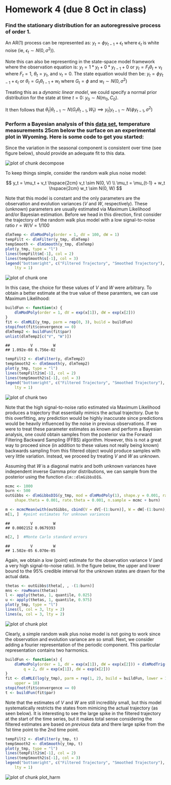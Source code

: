 Homework 4 (due 8 Oct in class)
========================================================

### Find the stationary distribution for an autoregressive process of order 1. ###

An AR(1) process can be represented as: $y_t = \phi y_{t-1} + \epsilon_t$ where $\epsilon_t$ is white noise (ie, $\epsilon_t \sim N(0, \sigma^2)$). 

Note this can also be representing in the state-space model framework where the observation equation is: $y_t = 1*y_t + 0*y_{t-1} + 0$ or $y_t = F_t \theta_t + v_t$ where $F_t = 1$, $\theta_t = y_t$, and $v_t = 0$. The state equation would then be: $y_t = \phi y_{t-1} + \epsilon_t$ or $\theta_t = G_t \theta_{t-1} + w_t$ where $G_t = \phi$ and $w_t \sim N(0, \sigma^2)$

Treating this as a _dynamic linear model_, we could specify a normal prior distribution for the state at time $t=0$: $y_0 \sim N(m_0, C_0)$.

It then follows that $\theta_t|\theta_{t-1} \sim N(G_t\theta_{t-1}, W_t) \implies y_t|y_{t-1} \sim N(\phi y_{t-1}, \sigma^2)$ 

### Perform a Bayesian analysis of this [data set](http://jarad.me/stat615/data/dlm-data.csv), temperature measurements 25cm below the surface on an experimental plot in Wyoming. Here is some code to get you started: ###

Since the variation in the seasonal component is consistent over time (see figure below), should provide an adequate fit to this data.

![plot of chunk decompose](figure/decompose.png) 


To keep things simple, consider the random walk plus noise model:

$$
y_t = \mu_t + v_t \hspace{2cm} v_t \sim N(0, V)
\\ \mu_t = \mu_{t-1} + w_t \hspace{2cm} w_t \sim N(0, W)
$$

Note that this model is constant and the only parameters are the observation and evolution variances ($V$ and $W$, respectively). These (unknown) parameters are usually estimated via Maximum Likelihood and/or Bayesian estimation. Before we head in this direction, first consider the trajectory of the random walk plus model with a low signal-to-noise ratio $r = W/V = 1/100$


```r
dlmTemp <- dlmModPoly(order = 1, dV = 100, dW = 1)
tempFilt <- dlmFilter(y_tmp, dlmTemp)
tempSmooth <- dlmSmooth(y_tmp, dlmTemp)
plot(y_tmp, type = "l")
lines(tempFilt$m[-1], col = 2)
lines(tempSmooth$s[-1], col = 3)
legend("bottomright", c("Filtered Trajectory", "Smoothed Trajectory"), col = 2:3, 
    lty = 1)
```

![plot of chunk one](figure/one.png) 


In this case, the choice for these values of $V$ and $W$ were arbitrary. To obtain a better estimate at the true value of these paramters, we can use Maximum Likelihood:


```r
buildFun <- function(x) {
    dlmModPoly(order = 1, dV = exp(x[1]), dW = exp(x[2]))
}
fit <- dlmMLE(y_tmp, parm = rep(0, 3), build = buildFun)
stopifnot(fit$convergence == 0)
dlmTemp2 <- buildFun(fit$par)
unlist(dlmTemp2[c("V", "W")])
```

```
##         V         W 
## 1.092e-08 6.756e-02
```

```r
tempFilt2 <- dlmFilter(y, dlmTemp2)
tempSmooth2 <- dlmSmooth(y, dlmTemp2)
plot(y_tmp, type = "l")
lines(tempFilt2$m[-1], col = 2)
lines(tempSmooth2$s[-1], col = 3)
legend("bottomright", c("Filtered Trajectory", "Smoothed Trajectory"), col = 2:3, 
    lty = 1)
```

![plot of chunk two](figure/two.png) 


Note that the high signal-to-noise ratio estimated via Maximum Likelihood produces a trajectory that essentially mimics the actual trajectory. Due to this overfitting, any prediction would be highly inaccurate since predictions would be heavily influenced by the noise in previous observations. If we were to treat these parameter estimates as known and perform a Bayesian analysis, one could obtain samples from the posterior via the Forward Filtering Backward Sampling (FFBS) algorithm. However, this is not a great way to proceed since (in addition to these values not really being known) backwards sampling from this filtered object would produce samples with very little variation. Instead, we proceed by treating $V$ and $W$ as unknown. 

Assuming that $W$ is a diagonal matrix and both unknown variances have independent inverse Gamma prior distributions, we can sample from the posterior using the function `dlm::dlmGibbsDIG`.


```r
mcmc <- 1000
burn <- 500
outGibbs <- dlmGibbsDIG(y_tmp, mod = dlmModPoly(1), shape.y = 0.001, rate.y = 0.001, 
    shape.theta = 0.001, rate.theta = 0.001, n.sample = mcmc + burn)
```



```r
m <- mcmcMean(with(outGibbs, cbind(V = dV[-(1:burn)], W = dW[-(1:burn), ])))
m[1, ]  #point estimates for unknown variances
```

```
##         V         W 
## 0.0002152 0.0679393
```

```r
m[2, ]  #Monte Carlo standard errors
```

```
##         V         W 
## 1.502e-05 6.070e-05
```


Again, we obtain a low (point) estimate for the observation variance $V$ (and a very high signal-to-noise ratio). In the figure below, the upper and lower bound to the 95% credible interval for the unknown states are drawn for the actual data.


```r
thetas <- outGibbs$theta[, , -(1:burn)]
mns <- rowMeans(thetas)
l <- apply(thetas, 1, quantile, 0.025)
u <- apply(thetas, 1, quantile, 0.975)
plot(y_tmp, type = "l")
lines(l, col = 3, lty = 2)
lines(u, col = 3, lty = 2)
```

![plot of chunk plot](figure/plot.png) 


Clearly, a simple random walk plus noise model is not going to work since the observation and evolution variance are so small. Next, we consider adding a fourier representation of the periodic component. This particular representation contains two harmonics.


```r
buildFun <- function(x) {
    dlmModPoly(order = 1, dV = exp(x[1]), dW = exp(x[2])) + dlmModTrig(s = 24, 
        q = 2, dV = exp(x[1]), dW = exp(x[2]))
}
fit <- dlmMLE(log(y_tmp), parm = rep(1, 2), build = buildFun, lower = 1e-08, 
    upper = 10)
stopifnot(fit$convergence == 0)
t <- buildFun(fit$par)
```


Note that the estimates of $V$ and $W$ are still incredibly small, but this model systematically restricts the states from mimicing the actual trajectory (as seen below). It is interesting to see the large spike in the filtered trajectory at the start of the time series, but it makes total sense considering the filtered estimates are based on _previous_ data and there large spike from the 1st time point to the 2nd time point.


```r
tempFilt2 <- dlmFilter(y_tmp, t)
tempSmooth2 <- dlmSmooth(y_tmp, t)
plot(y_tmp, type = "l")
lines(tempFilt2$m[-1], col = 2)
lines(tempSmooth2$s[-1], col = 3)
legend("bottomright", c("Filtered Trajectory", "Smoothed Trajectory"), col = 2:3, 
    lty = 1)
```

![plot of chunk plot_harm](figure/plot_harm.png) 


